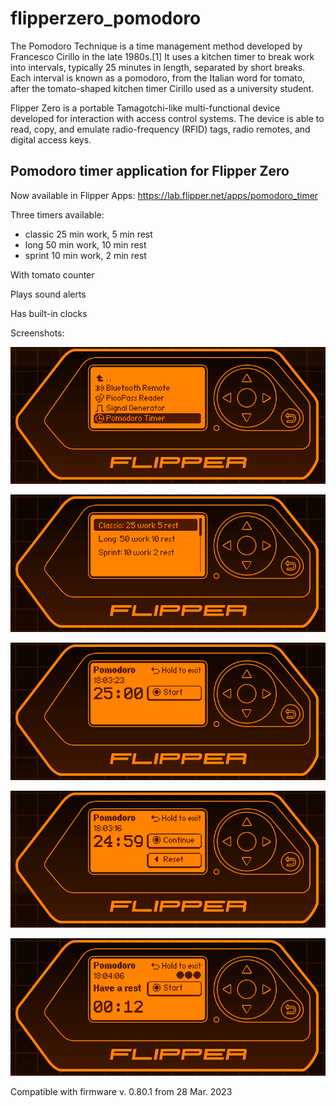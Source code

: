 # flipperzero_pomodoro

The Pomodoro Technique is a time management method developed by Francesco Cirillo in the late 1980s.[1] It uses a kitchen timer to break work into intervals, typically 25 minutes in length, separated by short breaks. Each interval is known as a pomodoro, from the Italian word for tomato, after the tomato-shaped kitchen timer Cirillo used as a university student.

Flipper Zero is a portable Tamagotchi-like multi-functional device developed for interaction with access control systems. The device is able to read, copy, and emulate radio-frequency (RFID) tags, radio remotes, and digital access keys.

## Pomodoro timer application for Flipper Zero

Now available in Flipper Apps: https://lab.flipper.net/apps/pomodoro_timer

Three timers available:

- classic 25 min work, 5 min rest
- long 50 min work, 10 min rest
- sprint 10 min work, 2 min rest

With tomato counter

Plays sound alerts

Has built-in clocks

Screenshots:

![](./misc/1.png)

![](./misc/2.png)

![](./misc/3.png)

![](./misc/4.png)

![](./misc/5.png)


Compatible with firmware v. 0.80.1 from 28 Mar. 2023
